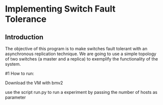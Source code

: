 # Implementing Switch Fault Tolerance

## Introduction

The objective of this program is to make switches fault tolerant
with an asynchronous replication technique. We are going to use a simple topology of
two switches (a master and a replica) to exemplify the functionality of the system.

#1 How to run:

Download the VM with bmv2

use the script run.py to run a experiment by passing the number of hosts as parameter 
